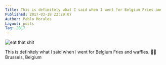 ```yaml
---
Title: This is definitely what I said when I went for Belgium Fries and waffles. 🍟🥞
Published: 2017-03-18 22:20:07
Author: Pablo Morales
Layout: posts
Tag: 2017
---
```

![eat that shit](https://lifeofpablo.com/static/media/images/notes/2017-03-18-eat-that-shit.png)

This is definitely what I said when I went for Belgium Fries and waffles. 🍟🥞  
Brussels, Belgium
